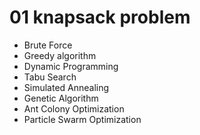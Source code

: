 # 01 knapsack problem

- Brute Force
- Greedy algorithm
- Dynamic Programming
- Tabu Search
- Simulated Annealing
- Genetic Algorithm
- Ant Colony Optimization
- Particle Swarm Optimization